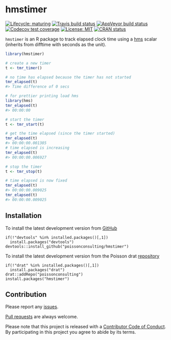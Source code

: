 
<!-- README.md is generated from README.Rmd. Please edit that file -->

# hmstimer

<!-- badges: start -->

[![Lifecycle:
maturing](https://img.shields.io/badge/lifecycle-maturing-blue.svg)](https://www.tidyverse.org/lifecycle/#maturing)
[![Travis build
status](https://travis-ci.com/poissonconsulting/hmstimer.svg?branch=master)](https://travis-ci.com/poissonconsulting/hmstimer)
[![AppVeyor build
status](https://ci.appveyor.com/api/projects/status/github/poissonconsulting/hmstimer?branch=master&svg=true)](https://ci.appveyor.com/project/poissonconsulting/hmstimer)
[![Codecov test
coverage](https://codecov.io/gh/poissonconsulting/hmstimer/branch/master/graph/badge.svg)](https://codecov.io/gh/poissonconsulting/hmstimer?branch=master)
[![License:
MIT](https://img.shields.io/badge/License-MIT-green.svg)](https://opensource.org/licenses/MIT)
[![CRAN
status](https://www.r-pkg.org/badges/version/hmstimer)](https://cran.r-project.org/package=hmstimer)
<!-- badges: end -->

`hmstimer` is an R package to track elapsed clock time using a
[hms](https://github.com/tidyverse/hms) scalar (inherits from difftime
with seconds as the unit).

``` r
library(hmstimer)

# create a new timer
t <- tmr_timer()

# no time has elapsed because the timer has not started
tmr_elapsed(t)
#> Time difference of 0 secs

# for prettier printing load hms
library(hms)
tmr_elapsed(t)
#> 00:00:00

# start the timer
t <- tmr_start(t)

# get the time elapsed (since the timer started)
tmr_elapsed(t)
#> 00:00:00.001385
# time elapsed is increasing
tmr_elapsed(t)
#> 00:00:00.006927

# stop the timer
t <- tmr_stop(t)

# time elapsed is now fixed
tmr_elapsed(t)
#> 00:00:00.009025
tmr_elapsed(t)
#> 00:00:00.009025
```

## Installation

To install the latest development version from
[GitHub](https://github.com/poissonconsulting/hmstimer)

    if(!"devtools" %in% installed.packages()[,1]) 
      install.packages("devtools")
    devtools::install_github("poissonconsulting/hmstimer")

To install the latest development version from the Poisson drat
[repository](https://github.com/poissonconsulting/drat)

    if(!"drat" %in% installed.packages()[,1]) 
      install.packages("drat")
    drat::addRepo("poissonconsulting")
    install.packages("hmstimer")

## Contribution

Please report any
[issues](https://github.com/poissonconsulting/hmstimer/issues).

[Pull requests](https://github.com/poissonconsulting/hmstimer/pulls) are
always welcome.

Please note that this project is released with a [Contributor Code of
Conduct](CODE_OF_CONDUCT.md). By participating in this project you agree
to abide by its terms.
